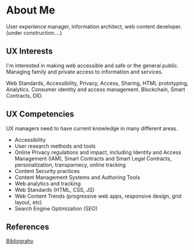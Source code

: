 # About Me

User experience manager, information architect, web content developer.
(under construction....)

## UX Interests
I'm interested in making web accessible and safe or the general public.  Managing family and private access to information and services.

Web Standards, Accessibility, Privacy, Access, Sharing, HTML prototyping, Analytics. Consumer identity and access management.  Blockchain, Smart Contracts, DID.

## UX Competencies
UX managers need to have current knowledge in many different areas.
* Accessibility
* User research methods and tools
* Online Privacy regulations and impact, including Identity and Access Management (IAM), Smart Contracts and Smart Legal Contracts, personalization, transparnecy, online tracking
* Content Security practices
* Content Management Systems and Authoring Tools
* Web analytics and tracking
* Web Standards (HTML, CSS, JS)
* Web Content Trends (progressive web apps, responsive design, grid layout, etc)
* Search Engine Optimization (SEO)

## References
[Bibliograhy](reading.md)

